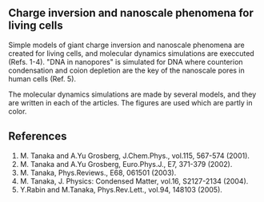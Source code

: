 ## Charge inversion and nanoscale phenomena for living cells ##

Simple models of giant charge inversion and nanoscale phenomena are created for 
living cells, and molecular dynamics simulations are execcuted (Refs. 1-4).
"DNA in nanopores" is simulated for DNA where counterion condensation and 
coion depletion are the key of the nanoscale pores in human cells (Ref. 5).

The molecular dynamics simulations are made by several models, and they are
written in each of the articles. The figures are used which are partly in color.  


## References ##

1. M. Tanaka and A.Yu Grosberg, J.Chem.Phys., vol.115, 567-574 (2001).
2. M. Tanaka and A.Yu Grosberg, Euro.Phys.J., E7, 371-379 (2002).
3. M. Tanaka, Phys.Reviews., E68, 061501 (2003).
4. M. Tanaka, J. Physics: Condensed Matter, vol.16, S2127-2134 (2004).
5. Y.Rabin and M.Tanaka, Phys.Rev.Lett., vol.94, 148103 (2005).


